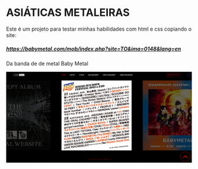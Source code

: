 # ASIÁTICAS METALEIRAS
Este é um projeto para testar minhas habilidades com html e css copiando o site:
##### https://babymetal.com/mob/index.php?site=TO&ima=0148&lang=en
Da banda de de metal
Baby Metal


![alt text](image.png)
